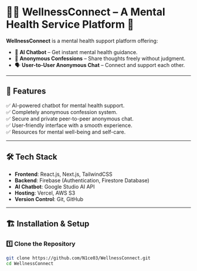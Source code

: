 # 🧘‍♂️ WellnessConnect – A Mental Health Service Platform 💬

**WellnessConnect** is a mental health support platform offering:  
- 🤖 **AI Chatbot** – Get instant mental health guidance.  
- 📝 **Anonymous Confessions** – Share thoughts freely without judgment.  
- 🗣️ **User-to-User Anonymous Chat** – Connect and support each other.  

---

## 🚀 Features

✅ AI-powered chatbot for mental health support.  
✅ Completely anonymous confession system.  
✅ Secure and private peer-to-peer anonymous chat.  
✅ User-friendly interface with a smooth experience.  
✅ Resources for mental well-being and self-care.  


---

## 🛠️ Tech Stack  

- **Frontend**: React.js, Next.js, TailwindCSS  
- **Backend**: Firebase (Authentication, Firestore Database)  
- **AI Chatbot**: Google Studio AI API  
- **Hosting**: Vercel, AWS S3  
- **Version Control**: Git, GitHub  

---

## 🏗️ Installation & Setup  

### 1️⃣ Clone the Repository  
```sh
git clone https://github.com/N1ce03/WellnessConnect.git
cd WellnessConnect
